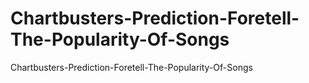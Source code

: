 # Chartbusters-Prediction-Foretell-The-Popularity-Of-Songs
Chartbusters-Prediction-Foretell-The-Popularity-Of-Songs
